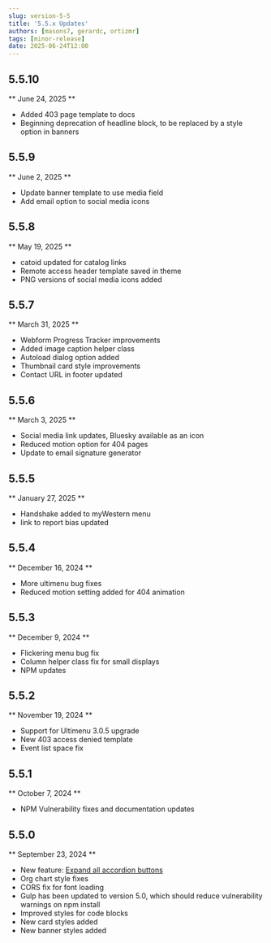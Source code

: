 ```yaml
---
slug: version-5-5
title: '5.5.x Updates'
authors: [masons7, gerardc, ortizmr]
tags: [minor-release]
date: 2025-06-24T12:00
---
```

## 5.5.10
** June 24, 2025 **
* Added 403 page template to docs
* Beginning deprecation of headline block, to be replaced by a style option in banners

## 5.5.9
** June 2, 2025 **
* Update banner template to use media field
* Add email option to social media icons

## 5.5.8
** May 19, 2025 **
* catoid updated for catalog links
* Remote access header template saved in theme
* PNG versions of social media icons added

## 5.5.7
** March 31, 2025 **
* Webform Progress Tracker improvements
* Added image caption helper class
* Autoload dialog option added
* Thumbnail card style improvements
* Contact URL in footer updated

## 5.5.6
** March 3, 2025 **
* Social media link updates, Bluesky available as an icon
* Reduced motion option for 404 pages
* Update to email signature generator

## 5.5.5
** January 27, 2025 **
* Handshake added to myWestern menu
* link to report bias updated

## 5.5.4 
** December 16, 2024 **
* More ultimenu bug fixes
* Reduced motion setting added for 404 animation

## 5.5.3
** December 9, 2024 **
* Flickering menu bug fix
* Column helper class fix for small displays
* NPM updates

## 5.5.2 
** November 19, 2024 **
* Support for Ultimenu 3.0.5 upgrade
* New 403 access denied template
* Event list space fix

## 5.5.1
** October 7, 2024 **
* NPM Vulnerability fixes and documentation updates

## 5.5.0 
** September 23, 2024 **
* New feature: [Expand all accordion buttons](https://webtech.wwu.edu/news/accordion-component-new-feature)
* Org chart style fixes
* CORS fix for font loading
* Gulp has been updated to version 5.0, which should reduce vulnerability warnings on npm install
* Improved styles for code blocks
* New card styles added
* New banner styles added